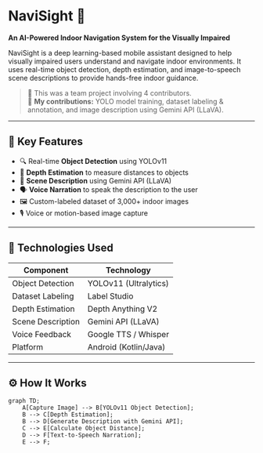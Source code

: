 # NaviSight 🧭

**An AI-Powered Indoor Navigation System for the Visually Impaired**

NaviSight is a deep learning-based mobile assistant designed to help visually impaired users understand and navigate indoor environments. It uses real-time object detection, depth estimation, and image-to-speech scene descriptions to provide hands-free indoor guidance.

> 🚀 This was a team project involving 4 contributors.  
> 👤 **My contributions:** YOLO model training, dataset labeling & annotation, and image description using Gemini API (LLaVA).

---

## 🧠 Key Features

- 🔍 Real-time **Object Detection** using YOLOv11
- 📏 **Depth Estimation** to measure distances to objects
- 🧠 **Scene Description** using Gemini API (LLaVA)
- 🗣️ **Voice Narration** to speak the description to the user
- 🖼️ Custom-labeled dataset of 3,000+ indoor images
- 🎙️ Voice or motion-based image capture

---

## 🔨 Technologies Used

| Component            | Technology                |
|----------------------|---------------------------|
| Object Detection     | YOLOv11 (Ultralytics)     |
| Dataset Labeling     | Label Studio              |
| Depth Estimation     | Depth Anything V2         |
| Scene Description    | Gemini API (LLaVA)        |
| Voice Feedback       | Google TTS / Whisper      |
| Platform             | Android (Kotlin/Java)     |

---

## ⚙️ How It Works

```mermaid
graph TD;
    A[Capture Image] --> B[YOLOv11 Object Detection];
    B --> C[Depth Estimation];
    B --> D[Generate Description with Gemini API];
    C --> E[Calculate Object Distance];
    D --> F[Text-to-Speech Narration];
    E --> F;
